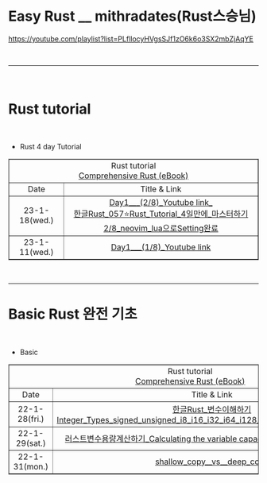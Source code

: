 # Easy Rust \_\_ mithradates(Rust스승님)

https://youtube.com/playlist?list=PLfllocyHVgsSJf1zO6k6o3SX2mbZjAqYE

<br>

<hr>

<br>

# Rust tutorial

<br>

- Rust 4 day Tutorial

<table border="1">
    <tr>
    <td colspan="2" align="center">Rust tutorial<br><a href="https://google.github.io/comprehensive-rust/">Comprehensive Rust (eBook)</td>
    </tr>
    <tr align="center">
        <td>Date</td>
        <td>Title & Link</td>
    </tr>
    <tr align="center">
        <td>23-1-18(wed.)</td>
        <td>
        <a href="https://youtu.be/hzpll_QUk2M">Day1___(2/8)_Youtube link_<br>한글Rust_057⭐️Rust_Tutorial_4일만에_마스터하기2/8_neovim_lua으로Setting완료</td>
    </tr>
    <tr align="center">
        <td>23-1-11(wed.)</td>
        <td><a href="https://youtu.be/yaL39Fd_4as">Day1___(1/8)_Youtube link</td>
    </tr>
</table>



<br>

<hr>

# Basic Rust 완전 기초

<br>

- Basic

<table border="1">
    <tr>
    <td colspan="2" align="center">Rust tutorial<br><a href="https://google.github.io/comprehensive-rust/">Comprehensive Rust (eBook)</td>
    </tr>
    <tr align="center">
        <td>Date</td>
        <td>Title & Link</td>
    </tr>
    <tr align="center">
        <td>22-1-28(fri.)</td>
        <td>
        <a href="https://youtu.be/ipoqGP5diWQ">한글Rust_변수이해하기Integer_Types_signed_unsigned_i8_i16_i32_i64_i128_u8_16_u32_u64_u128#Rust</td>
    </tr>
    <tr align="center">
        <td>22-1-29(sat.)</td>
        <td><a href="https://youtu.be/ncmbWBs2-WA">러스트변수용량계산하기_Calculating the variable capacity_Java Hello World_Print</td>
    </tr>
    <tr align="center">
        <td>22-1-31(mon.)</td>
        <td><a href="https://youtu.be/J11bAkyMbN0">shallow_copy__vs__deep_copy</td>
    </tr>
</table>
